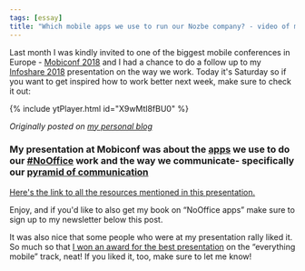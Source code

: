 ```yaml
---
tags: [essay]
title: "Which mobile apps we use to run our Nozbe company? - video of my presentation at Mobiconf 2018"
---
```


Last month I was kindly invited to one of the biggest mobile conferences in Europe - [Mobiconf 2018](https://2018.mobiconf.org/speakers/) and I had a chance to do a follow up to my [Infoshare 2018](https://sliwinski.com/infoshare) presentation on the way we work. Today it's Saturday so if you want to get inspired how to work better next week, make sure to check it out:

{% include ytPlayer.html id="X9wMtl8fBU0" %}

*Originally posted on [my personal blog](https://sliwinski.com/mobiconfvideo)*

<!--More-->

### My presentation at Mobiconf was about the [apps](https://sliwinski.com/apps) we use to do our [#NoOffice](https://sliwinski.com/tag/nooffice) work and the way we communicate- specifically our [pyramid of communication](https://sliwinski.com/pyramid)

[Here's the link to all the resources mentioned in this presentation.](https://sliwinski.com/mobiconf)

Enjoy, and if you'd like to also get my book on “NoOffice apps” make sure to sign up to my newsletter below this post.

It was also nice that some people who were at my presentation rally liked it. So much so that [I won an award for the best presentation](https://twitter.com/MSliwinski/status/1060864448947216384) on the “everything mobile” track, neat! If you liked it, too, make sure to let me know!

<!--
2018-11-17-mobiconfvideo.md
-->
